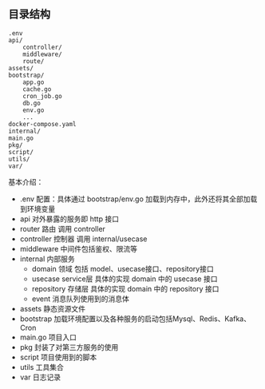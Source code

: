 ## 目录结构
```
.env
api/
    controller/
    middleware/
    route/
assets/
bootstrap/
    app.go
    cache.go
    cron_job.go
    db.go
    env.go
    ...
docker-compose.yaml
internal/
main.go
pkg/
script/
utils/
var/
```
基本介绍：
- .env 配置：具体通过 bootstrap/env.go 加载到内存中，此外还将其全部加载到环境变量
- api 对外暴露的服务即 http 接口
 - router 路由 调用 controller 
 - controller 控制器 调用 internal/usecase
 - middleware 中间件包括鉴权、限流等 
- internal 内部服务
  - domain 领域 包括 model、usecase接口、repository接口
  - usecase service层 具体的实现 domain 中的 usecase 接口
  - repository 存储层 具体的实现 domain 中的 repository 接口
  - event 消息队列使用到的消息体
- assets 静态资源文件
- bootstrap 加载环境配置以及各种服务的启动包括Mysql、Redis、Kafka、Cron
- main.go 项目入口
- pkg 封装了对第三方服务的使用
- script 项目使用到的脚本
- utils 工具集合
- var 日志记录
